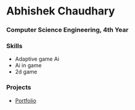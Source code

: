 # Abhishek Chaudhary

### Computer Science Engineering, 4th Year

### Skills
- Adaptive game Ai
- Ai in game
- 2d game

### Projects
- [Portfolio](https://hilmibiya.github.io/)
